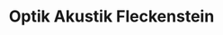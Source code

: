 ---
title: "Optik Akustik Fleckenstein"
url: /stuttgart/optik-akustik-fleckenstein/
shop: Optiker
---